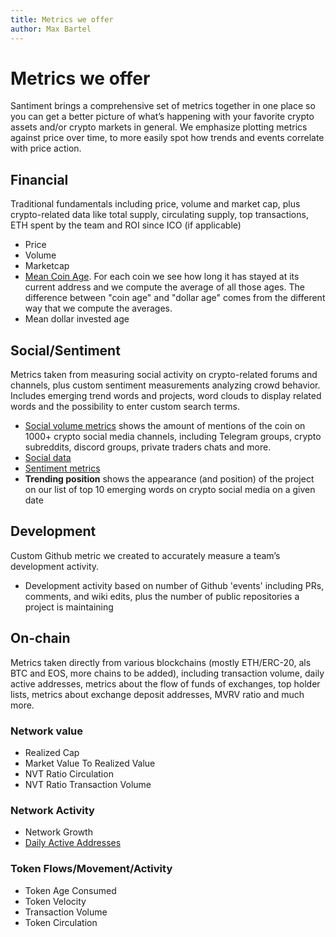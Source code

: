 ```yaml
---
title: Metrics we offer
author: Max Bartel
---
```


# Metrics we offer

Santiment brings a comprehensive set of metrics together in one place so you can get a better picture of what’s happening with your favorite crypto assets and/or crypto markets in general.
We emphasize plotting metrics against price over time, to more easily spot how trends and events correlate with price action.


## Financial

Traditional fundamentals including price, volume and market cap, plus crypto-related data like total supply, circulating supply, top transactions, ETH spent by the team and ROI since ICO (if applicable)

- Price
- Volume
- Marketcap
- [Mean Coin Age](/metrics/financial/mean-coin-age). For each coin we see how long it has stayed at its current address and we compute the average of all those ages. The difference between "coin age" and "dollar age" comes from the different way that we compute the averages.
- Mean dollar invested age

## Social/Sentiment

Metrics taken from measuring social activity on crypto-related forums and channels, plus custom sentiment measurements analyzing crowd behavior. Includes emerging trend words and projects, word clouds to display related words and the possibility to enter custom search terms.

- [Social volume metrics](/metrics/social-sentiment/social-volume-metrics) shows the amount of mentions of the coin on 1000+ crypto social media channels, including Telegram groups, crypto subreddits, discord groups, private traders chats and more.
- [Social data](/metrics/social-sentiment/social-data)
- [Sentiment metrics](/metrics/social-sentiment/sentiment-metrics)
- **Trending position** shows the appearance (and position) of the project on our list of top 10 emerging words on crypto social media on a given date


## Development

Custom Github metric we created to accurately measure a team’s development activity.

- Development activity based on number of Github 'events' including PRs, comments, and wiki edits, plus the number of public repositories a project is maintaining

## On-chain

Metrics taken directly from various blockchains (mostly ETH/ERC-20, als BTC and EOS, more chains to be added), including transaction volume, daily active addresses, metrics about the flow of funds of exchanges, top holder lists, metrics about exchange deposit addresses, MVRV ratio and much more.

### Network value
- Realized Cap
- Market Value To Realized Value
- NVT Ratio Circulation
- NVT Ratio Transaction Volume

### Network Activity
- Network Growth
- [Daily Active Addresses](/metrics/on-chain/daily-active-addresses)

### Token Flows/Movement/Activity
- Token Age Consumed
- Token Velocity
- Transaction Volume
- Token Circulation
